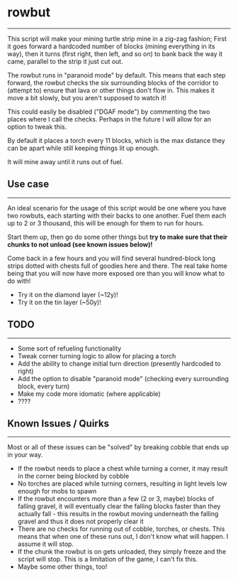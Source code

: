 # rowbut
---

This script will make your mining turtle strip mine in a zig-zag fashion; First it goes forward a hardcoded number of blocks (mining everything in its way), then it turns (first right, then left, and so on) to bank back the way it came, parallel to the strip it just cut out.

The rowbut runs in "paranoid mode" by default. This means that each step forward, the rowbut checks the six surrounding blocks of the corridor to (attempt to) ensure that lava or other things don't flow in. This makes it move a bit slowly, but you aren't supposed to watch it!

This could easily be disabled ("DGAF mode") by commenting the two places where I call the checks. Perhaps in the future I will allow for an option to tweak this.

By default it places a torch every 11 blocks, which is the max distance they can be apart while still keeping things lit up enough.

It will mine away until it runs out of fuel.

## Use case
---

An ideal scenario for the usage of this script would be one where you have two rowbuts, each starting with their backs to one another. Fuel them each up to 2 or 3 thousand, this will be enough for them to run for hours.

Start them up, then go do some other things but **try to make sure that their chunks to not unload (see known issues below)!**

Come back in a few hours and you will find several hundred-block long strips dotted with chests full of goodies here and there. The real take home being that you will now have more exposed ore than you will know what to do with!

 * Try it on the diamond layer (~12y)!
 * Try it on the tin layer (~50y)!

## TODO
---

 * Some sort of refueling functionality
 * Tweak corner turning logic to allow for placing a torch
 * Add the ability to change initial turn direction (presently hardcoded to right)
 * Add the option to disable "paranoid mode" (checking every surrounding block, every turn)
 * Make my code more idomatic (where applicable)
 * ????

## Known Issues / Quirks
---

Most or all of these issues can be "solved" by breaking cobble that ends up in your way.

 * If the rowbut needs to place a chest while turning a corner, it may result in the corner being blocked by cobble
 * No torches are placed while turning corners, resulting in light levels low enough for mobs to spawn
 * If the rowbut encounters more than a few (2 or 3, maybe) blocks of falling gravel, it will eventually clear the falling blocks faster than they actually fall - this results in the rowbut moving underneath the falling gravel and thus it does not properly clear it
 * There are no checks for running out of cobble, torches, or chests. This means that when one of these runs out, I don't know what will happen. I assume it will stop.
 * If the chunk the rowbut is on gets unloaded, they simply freeze and the script will stop. This is a limitation of the game, I can't fix this.
 * Maybe some other things, too!
